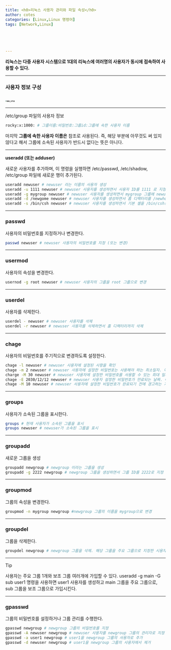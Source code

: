 ```yaml
---
title: <h0>리눅스 사용자 관리와 파일 속성</h0>
author: cotes 
categories: [Linux,Linux 명령어]
tags: [Network,Linux]





---
```


**리눅스는 다중 사용자 시스템으로 1대의 리눅스에 여러명의 사용자가 동시에 접속하여 사용할 수 있다.**

------

### **사용자 정보 구성**

## <img src="../../../assets/cisco_post_img/2025-04-30-Linux 사용자 관리와 파일 속성/IMG_0758.jpeg" alt="IMG_0758" style="zoom:25%;" />

------

/etc/group 파일의 사용자 정보

```bash
rocky:x:1000: # 그룹이름:비밀번호:그룹id:그룹에 속한 사용자 이름
```

마지막 **그룹에 속한 사용자 이름은** 참조로 사용된다. 즉, 해당 부분에 아무것도 써 있지 않다고 해서 그룹에 소속된 사용자가 반드시 없다는 뜻은 아니다.

------

**useradd (또는 adduser)**

새로운 사용자를 추가하며, 이 명령을 실행하면 /etc/passwd, /etc/shadow, /etc/group 파일에 새로운 행이 추가된다.

```bash
useradd newuser # newuser 라는 이름의 사용자 생성
useradd -u 1111 newuser # newuser 사용자를 생성하면서 사용자 ID를 1111 로 지정
useradd -g mygroup newuser # newuser 사용자를 생성하면서 mygroup 그룹에 newuser 사용자를 포함
useradd -d /newgome newuser # newuser 사용자를 생성하면서 홈 디렉터리를 /newhome으로 지정
useradd -s /bin/csh newuser # newuser 사용자를 생성하면서 기본 셸을 /bin/csh로 지정
```

------

### passwd

사용자의 비밀번호를 지정하거나 변경한다.

```bash
passwd newuser # newuser 사용자의 비밀번호를 지정 (또는 변경)
```

------

### usermod

사용자의 속성을 변경한다.

```bash
usernod -g root newuser # newuser 사용자의 그룹을 root 그룹으로 변경
```

------

### userdel

사용자를 삭제한다.

```bash
userdel - newuser # newuser 사용자를 삭제
userdel -r newuser # newuser 사용자를 삭제하면서 홈 디렉터리까지 삭제
```

------

### chage

사용자의 비밀번호를 주기적으로 변경하도록 설정한다.

```bash
chage -l newuser # newuser 사용자에 설정된 사항을 확인
chage -m 2 newuser # newuser 사용자에 설정한 비밀번호는 사용해야 하는 최소일자. 여기서는 2로 설정했으므로 변경 후 최소 2일은 사용해야 함
charge -M 30 newuser # newuser 사용자에 설정한 비밀번호를 사용할 수 있는 최대 일자. 여기서는 30을 설정했으므로 변경 후 최대 30일까지 사용할 수 있음
chage -E 2030/12/12 newuser # newuser 사용자 설정한 비밀번호가 만료되는 날짜. 여기에서는 2030/12/12를 설정했으므로 2030/12/12까지만 사용할 수 있음
chage -M 10 newuser # newuser 사용자에 설정한 비밀번호가 완료되기 전에 경고하는 기간. 지정하지 않았을 경우 기본 값은 7일. 여기서는 10으로 설정했으므로 비밀번호가 만료되기 10일 전부터 경고 메시지가 나감
```

------

### groups

사용자가 소속된 그룹을 표시한다.

```bash
groups # 현재 사용자가 소속된 그룹을 표시
groups newuser # newuser가 소속된 그룹을 표시
```

------

### groupadd

새로운 그룹을 생성

```bash
groupadd newgroup # newgroup 이라는 그룹을 생성
groupadd -g 2222 newgroup # newgroup 그룹을 생성하면서 그룹 ID를 2222로 지정
```

------

### groupmod

그룹의 속성을 변경한다.

```bash
groupmod -n mygroup newgroup #newgroup 그룹의 이름을 mygroup으로 변경
```

------

### groupdel

그룹을 삭제한다.

```bash
groupdel newgroup # newgroup 그룹을 삭제. 해당 그룹을 주요 그룹으로 지정한 시용자가 없어야 함
```

------

> [!TIP]
>
> 사용자는 주요 그룹 1개와 보조 그룹 여러개에 가입할 수 있다. useradd -g main -G sub user1 명령을 사용하면 user1 사용자를 생성하고 main 그룹을 주요 그룹으로, sub 그룹을 보조 그룹으로 가입시킨다.

------

### gpasswd

그룹의 비밀번호를 설정하거나 그룹 관리를 수행한다.

```bash
gpasswd newgroup # newgroup 그룹의 비밀번호를 지정
gpasswd -A newuser newgroup # newuser 사용자를 newgroup 그룹의 관리자로 지정
gpasswd -a user1 newgroup # user1을 newgroup 그룹의 사용자로 추가
gpasswd -d newuser newgroup # user1을 newgroup 그룹의 사용자에서 제거
```


